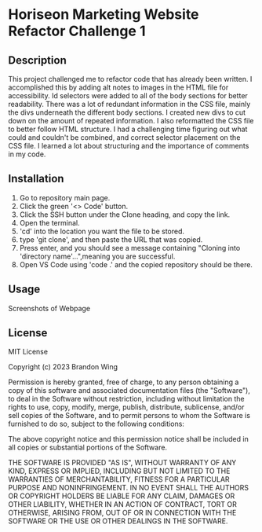 # Horiseon Marketing Website Refactor Challenge 1


## Description

This project challenged me to refactor code that has already been written. I accomplished this by adding alt notes to images in the HTML file for accessibility. Id selectors were added to all of the body sections for better readability. There was a lot of redundant information in the CSS file, mainly the divs underneath the different body sections. I created new divs to cut down on the amount of repeated information. I also reformatted the CSS file to better follow HTML structure. I had a challenging time figuring out what could and couldn't be combined, and correct selector placement on the CSS file. I learned a lot about structuring and the importance of comments in my code.

## Installation

1. Go to repository main page.
2. Click the green '<> Code' button.
3. Click the SSH button under the Clone heading, and copy the link.
4. Open the terminal.
5. 'cd' into the location you want the file to be stored.
6. type 'git clone', and then paste the URL that was copied.
7. Press enter, and you should see a message containing "Cloning into 'directory name'...",meaning you are successful.
8. Open VS Code using 'code .' and the copied repository should be there.

## Usage 

Screenshots of Webpage 

## License

MIT License

Copyright (c) 2023 Brandon Wing

Permission is hereby granted, free of charge, to any person obtaining a copy
of this software and associated documentation files (the "Software"), to deal
in the Software without restriction, including without limitation the rights
to use, copy, modify, merge, publish, distribute, sublicense, and/or sell
copies of the Software, and to permit persons to whom the Software is
furnished to do so, subject to the following conditions:

The above copyright notice and this permission notice shall be included in all
copies or substantial portions of the Software.

THE SOFTWARE IS PROVIDED "AS IS", WITHOUT WARRANTY OF ANY KIND, EXPRESS OR
IMPLIED, INCLUDING BUT NOT LIMITED TO THE WARRANTIES OF MERCHANTABILITY,
FITNESS FOR A PARTICULAR PURPOSE AND NONINFRINGEMENT. IN NO EVENT SHALL THE
AUTHORS OR COPYRIGHT HOLDERS BE LIABLE FOR ANY CLAIM, DAMAGES OR OTHER
LIABILITY, WHETHER IN AN ACTION OF CONTRACT, TORT OR OTHERWISE, ARISING FROM,
OUT OF OR IN CONNECTION WITH THE SOFTWARE OR THE USE OR OTHER DEALINGS IN THE
SOFTWARE.
